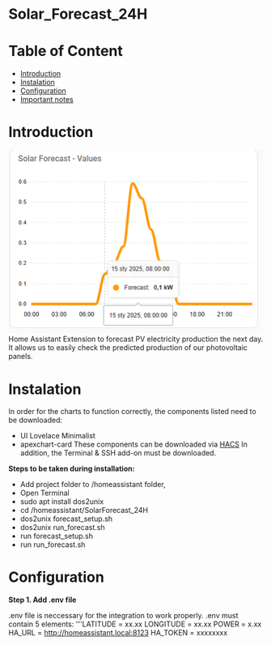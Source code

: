 # Solar_Forecast_24H
# Table of Content
- [Introduction](#Introduction)
- [Instalation](#Instalation)
- [Configuration](#Configuration)
- [Important notes](#Important-notes)

# Introduction
![Example prediction plot](Images/Image1.PNG)
Home Assistant Extension to forecast PV electricity production the next day.
It allows us to easily check the predicted production of our photovoltaic panels.

# Instalation
In order for the charts to function correctly, the components listed need to be downloaded:
- UI Lovelace Minimalist
- apexchart-card
These components can be downloaded via [HACS]("https://hacs.xyz")
In addition, the Terminal & SSH add-on must be downloaded.

**Steps to be taken during installation:**
- Add project folder to /homeassistant folder,
- Open Terminal
- sudo apt install dos2unix
- cd /homeassistant/SolarForecast_24H
- dos2unix forecast_setup.sh
- dos2unix run_forecast.sh
- run forecast_setup.sh
- run run_forecast.sh

# Configuration
**Step 1. Add .env file**

.env file is neccessary for the integration to work properly.
.env must contain 5 elements:
'''LATITUDE = xx.xx LONGITUDE = xx.xx POWER = x.xx HA_URL = http://homeassistant.local:8123 HA_TOKEN = xxxxxxxx

